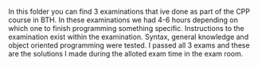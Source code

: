 In this folder you can find 3 examinations that ive done as part of the CPP course in BTH.
In these examinations we had 4-6 hours depending on which one to finish programming something specific. Instructions to the examination exist within the examination. Syntax, general knowledge and object oriented programming were tested. I passed all 3 exams and these are the solutions I made during the alloted exam time in the exam room.